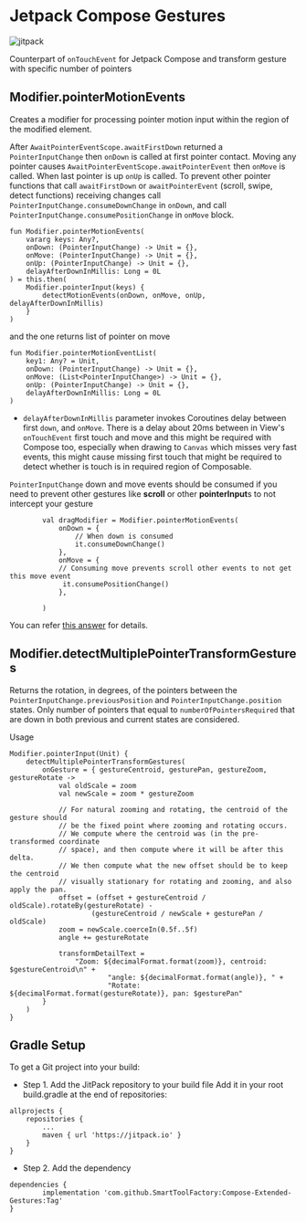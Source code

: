 # Jetpack Compose Gestures

![jitpack](https://jitpack.io/v/SmartToolFactory/Compose-Extended-Gestures.svg)

Counterpart of `onTouchEvent` for Jetpack Compose and transform gesture with specific number of
pointers

## Modifier.pointerMotionEvents

Creates a modifier for processing pointer motion input within the region of the modified element.

After `AwaitPointerEventScope.awaitFirstDown` returned a `PointerInputChange` then `onDown` is
called at first pointer contact. Moving any pointer
causes `AwaitPointerEventScope.awaitPointerEvent` then `onMove` is called. When last pointer is
up `onUp` is called. To prevent other pointer functions that call `awaitFirstDown`
or `awaitPointerEvent` (scroll, swipe, detect functions) receiving changes
call `PointerInputChange.consumeDownChange` in `onDown`, and
call `PointerInputChange.consumePositionChange` in `onMove` block.

```
fun Modifier.pointerMotionEvents(
    vararg keys: Any?,
    onDown: (PointerInputChange) -> Unit = {},
    onMove: (PointerInputChange) -> Unit = {},
    onUp: (PointerInputChange) -> Unit = {},
    delayAfterDownInMillis: Long = 0L
) = this.then(
    Modifier.pointerInput(keys) {
        detectMotionEvents(onDown, onMove, onUp, delayAfterDownInMillis)
    }
)
```

and the one returns list of pointer on move

```
fun Modifier.pointerMotionEventList(
    key1: Any? = Unit,
    onDown: (PointerInputChange) -> Unit = {},
    onMove: (List<PointerInputChange>) -> Unit = {},
    onUp: (PointerInputChange) -> Unit = {},
    delayAfterDownInMillis: Long = 0L
) 
```

* `delayAfterDownInMillis` parameter invokes Coroutines delay between first `down`, and `onMove`.
  There is a delay about 20ms between in View's `onTouchEvent` first touch and move and this might
  be required with Compose too, especially when drawing to `Canvas` which misses very fast events,
  this might cause missing first touch that might be required to detect whether is touch is in
  required region of Composable.

`PointerInputChange` down and move events should be consumed if you need to prevent other gestures
like **scroll** or other **pointerInput**s to not intercept your gesture

```
        val dragModifier = Modifier.pointerMotionEvents(
            onDown = {
                // When down is consumed
                it.consumeDownChange()
            },
            onMove = {
            // Consuming move prevents scroll other events to not get this move event
             it.consumePositionChange()
            },

        )
```

You can refer [this answer](https://stackoverflow.com/a/70847531/5457853) for details.

## Modifier.detectMultiplePointerTransformGestures

Returns the rotation, in degrees, of the pointers between the `PointerInputChange.previousPosition`
and `PointerInputChange.position` states. Only number of pointers that equal
to `numberOfPointersRequired` that are down in both previous and current states are considered.

Usage

```
Modifier.pointerInput(Unit) {
    detectMultiplePointerTransformGestures(
        onGesture = { gestureCentroid, gesturePan, gestureZoom, gestureRotate ->
            val oldScale = zoom
            val newScale = zoom * gestureZoom

            // For natural zooming and rotating, the centroid of the gesture should
            // be the fixed point where zooming and rotating occurs.
            // We compute where the centroid was (in the pre-transformed coordinate
            // space), and then compute where it will be after this delta.
            // We then compute what the new offset should be to keep the centroid
            // visually stationary for rotating and zooming, and also apply the pan.
            offset = (offset + gestureCentroid / oldScale).rotateBy(gestureRotate) -
                    (gestureCentroid / newScale + gesturePan / oldScale)
            zoom = newScale.coerceIn(0.5f..5f)
            angle += gestureRotate

            transformDetailText =
                "Zoom: ${decimalFormat.format(zoom)}, centroid: $gestureCentroid\n" +
                        "angle: ${decimalFormat.format(angle)}, " +
                        "Rotate: ${decimalFormat.format(gestureRotate)}, pan: $gesturePan"
        }
    )
}
```

## Gradle Setup

To get a Git project into your build:

* Step 1. Add the JitPack repository to your build file Add it in your root build.gradle at the end
  of repositories:
```
allprojects {
    repositories {
        ...
        maven { url 'https://jitpack.io' }
    }
}
```

* Step 2. Add the dependency

```
dependencies {
        implementation 'com.github.SmartToolFactory:Compose-Extended-Gestures:Tag'
}
```